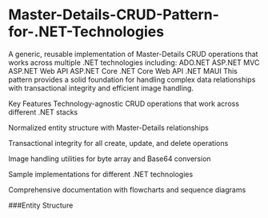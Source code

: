 # Master-Details-CRUD-Pattern-for-.NET-Technologies
A generic, reusable implementation of Master-Details CRUD operations that works across multiple .NET technologies including:  ADO.NET  ASP.NET MVC  ASP.NET Web API  ASP.NET Core  .NET Core Web API  .NET MAUI  This pattern provides a solid foundation for handling complex data relationships with transactional integrity and efficient image handling.

Key Features
Technology-agnostic CRUD operations that work across different .NET stacks

Normalized entity structure with Master-Details relationships

Transactional integrity for all create, update, and delete operations

Image handling utilities for byte array and Base64 conversion

Sample implementations for different .NET technologies

Comprehensive documentation with flowcharts and sequence diagrams

###Entity Structure
